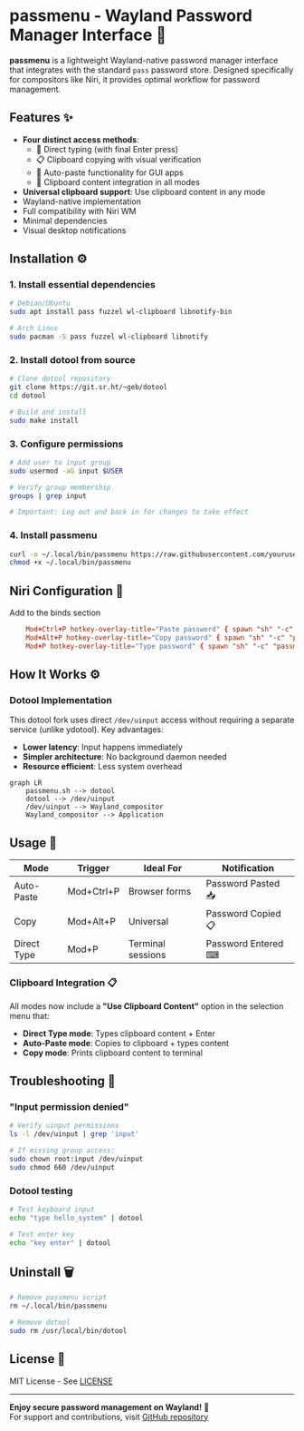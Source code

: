 # passmenu - Wayland Password Manager Interface 🔐

**passmenu** is a lightweight Wayland-native password manager interface that integrates with the standard `pass` password store. Designed specifically for compositors like Niri, it provides optimal workflow for password management.

## Features ✨

- **Four distinct access methods**:
  - 🔡 Direct typing (with final Enter press)
  - 📋 Clipboard copying with visual verification
  - 🚀 Auto-paste functionality for GUI apps
  - 📄 Clipboard content integration in all modes
- **Universal clipboard support**: Use clipboard content in any mode
- Wayland-native implementation
- Full compatibility with Niri WM
- Minimal dependencies
- Visual desktop notifications

## Installation ⚙️

### 1. Install essential dependencies
```bash
# Debian/Ubuntu
sudo apt install pass fuzzel wl-clipboard libnotify-bin

# Arch Linux
sudo pacman -S pass fuzzel wl-clipboard libnotify
```

### 2. Install dotool from source
```bash
# Clone dotool repository
git clone https://git.sr.ht/~geb/dotool
cd dotool

# Build and install
sudo make install
```

### 3. Configure permissions
```bash
# Add user to input group
sudo usermod -aG input $USER

# Verify group membership
groups | grep input

# Important: Log out and back in for changes to take effect
```

### 4. Install passmenu
```bash
curl -o ~/.local/bin/passmenu https://raw.githubusercontent.com/yourusername/passmenu/main/passmenu.sh
chmod +x ~/.local/bin/passmenu
```

## Niri Configuration 🔑
Add to the binds section
```toml
    Mod+Ctrl+P hotkey-overlay-title="Paste password" { spawn "sh" "-c" "passmenu --paste"; }
    Mod+Alt+P hotkey-overlay-title="Copy password" { spawn "sh" "-c" "passmenu"; }
    Mod+P hotkey-overlay-title="Type password" { spawn "sh" "-c" "passmenu --type"; }
```

## How It Works ⚙️

### Dotool Implementation
This dotool fork uses direct `/dev/uinput` access without requiring a separate service (unlike ydotool). Key advantages:

- **Lower latency**: Input happens immediately
- **Simpler architecture**: No background daemon needed
- **Resource efficient**: Less system overhead

```mermaid
graph LR
    passmenu.sh --> dotool
    dotool --> /dev/uinput
    /dev/uinput --> Wayland_compositor
    Wayland_compositor --> Application
```

## Usage 🚀

| Mode         | Trigger        | Ideal For          | Notification             |
|--------------|---------------|--------------------|--------------------------|
| Auto-Paste   | Mod+Ctrl+P    | Browser forms      | Password Pasted 📥      |
| Copy         | Mod+Alt+P     | Universal          | Password Copied 📋      |
| Direct Type  | Mod+P         | Terminal sessions  | Password Entered ⌨     |

### Clipboard Integration 📋
All modes now include a **"Use Clipboard Content"** option in the selection menu that:
- **Direct Type mode**: Types clipboard content + Enter
- **Auto-Paste mode**: Copies to clipboard + types content
- **Copy mode**: Prints clipboard content to terminal

## Troubleshooting 🔧

### "Input permission denied"
```bash
# Verify uinput permissions
ls -l /dev/uinput | grep 'input'

# If missing group access:
sudo chown root:input /dev/uinput
sudo chmod 660 /dev/uinput
```

### Dotool testing
```bash
# Test keyboard input
echo "type hello_system" | dotool

# Test enter key
echo "key enter" | dotool
```

## Uninstall 🗑️
```bash
# Remove passmenu script
rm ~/.local/bin/passmenu

# Remove dotool
sudo rm /usr/local/bin/dotool
```

## License 📜
MIT License - See [LICENSE](https://opensource.org/licenses/MIT)

---

**Enjoy secure password management on Wayland!** 🎉  
For support and contributions, visit [GitHub repository](https://github.com/evgenyzh/passmenu)

